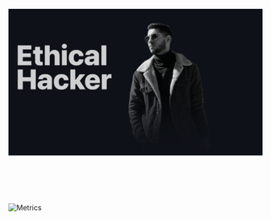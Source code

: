 <img src="https://github.com/ousbaailyas/ousbaailyas/blob/master/Background.gif" alt=""></img>

<h1 align="center"><img src="https://ousbaailyas.github.io/bio/wp-content/uploads/sites/2/2022/01/bbox-2-150x150.png" alt=""></img> </h1>



![Metrics](https://metrics.lecoq.io/ousbaailyas?template=classic&base.header=0&base.metadata=0&isocalendar=1&pagespeed=1&achievements=1&isocalendar.duration=half-year&achievements.threshold=C&achievements.secrets=true&achievements.display=compact&achievements.limit=0&pagespeed.url=.user.website&pagespeed.detailed=false&pagespeed.screenshot=false&config.timezone=Africa%2FCasablanca)
